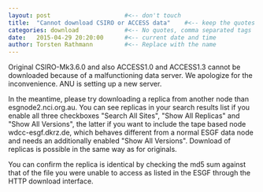 ```yaml
---
layout: post                     #<-- don't touch
title:  "Cannot download CSIRO or ACCESS data"    #<-- keep the quotes " ... "
categories: download             #<-- No quotes, comma separated tags
date:   2015-04-29 20:20:00      #<-- current date and time
author: Torsten Rathmann         #<-- Replace with the name
---
```


Original CSIRO-Mk3.6.0 and also ACCESS1.0 and ACCESS1.3 cannot be downloaded because of a malfunctioning data server. We apologize for the inconvenience. ANU is setting up a new server.

In the meantime, please try downloading a replica from another node than esgnode2.nci.org.au.  You can see replicas in your search results list if you enable all three checkboxes "Search All Sites", "Show All Replicas" and "Show All Versions", the latter if you want to include the tape based node wdcc-esgf.dkrz.de, which behaves different from a normal ESGF data node and needs an additionally enabled "Show All Versions". Download of replicas is possible in the same way as for originals. 

You can confirm the replica is identical by checking the md5 sum against that of the file you were unable to access as listed in the ESGF through the HTTP download interface.

